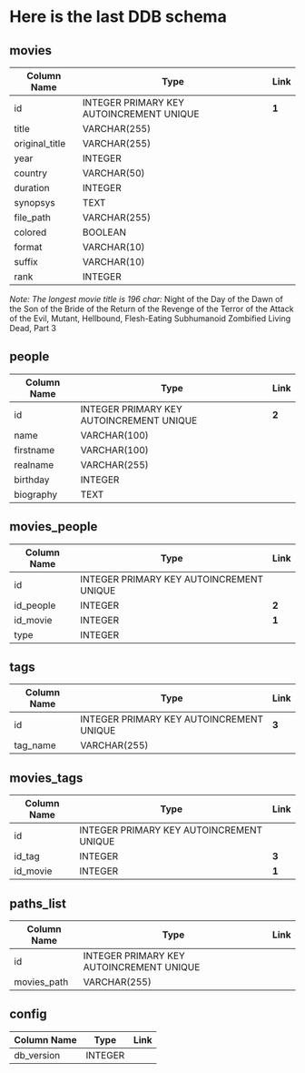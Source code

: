 # Here is the last DDB schema

## movies
| Column Name   | Type | Link |
| ------------- | ---- | ---- |
| id | INTEGER PRIMARY KEY AUTOINCREMENT UNIQUE | **1**|
| title | VARCHAR(255) | |
| original_title | VARCHAR(255) | |
| year | INTEGER | |
| country | VARCHAR(50) | |
| duration | INTEGER | |
| synopsys | TEXT | |
| file_path | VARCHAR(255) | |
| colored | BOOLEAN  | |
| format | VARCHAR(10) | |
| suffix | VARCHAR(10) | |
| rank | INTEGER | |

_Note: The longest movie title is 196 char:_ Night of the Day of the Dawn of the Son of the Bride of the Return of the Revenge of the Terror of the Attack of the Evil, Mutant, Hellbound, Flesh-Eating Subhumanoid Zombified Living Dead, Part 3

## people
| Column Name   | Type | Link |
| ------------- | ---- | ---- |
| id | INTEGER PRIMARY KEY AUTOINCREMENT UNIQUE | **2** |
| name | VARCHAR(100) | |
| firstname | VARCHAR(100) | |
| realname | VARCHAR(255) | |
| birthday | INTEGER | |
| biography | TEXT | |

## movies_people
| Column Name   | Type | Link |
| ------------- | ---- | ---- |
| id | INTEGER PRIMARY KEY AUTOINCREMENT UNIQUE | |
| id_people | INTEGER | **2** |
| id_movie | INTEGER | **1** |
| type | INTEGER | |

## tags
| Column Name   | Type | Link |
| ------------- | ---- | ---- |
| id | INTEGER PRIMARY KEY AUTOINCREMENT UNIQUE | **3** |
| tag_name | VARCHAR(255) | |


## movies_tags
| Column Name   | Type | Link |
| ------------- | ---- | ---- |
| id | INTEGER PRIMARY KEY AUTOINCREMENT UNIQUE | |
| id_tag | INTEGER | **3** |
| id_movie | INTEGER | **1** |


## paths_list
| Column Name   | Type | Link |
| ------------- | ---- | ---- |
| id | INTEGER PRIMARY KEY AUTOINCREMENT UNIQUE | |
| movies_path | VARCHAR(255) |  |

## config
| Column Name   | Type | Link |
| ------------- | ---- | ---- |
| db_version | INTEGER |  |

